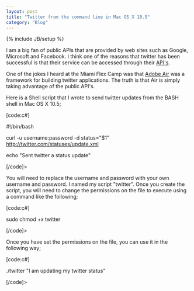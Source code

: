 ```yaml
---
layout: post
title: "Twitter from the command line in Mac OS X 10.5"
category: "Blog"
---
```

{% include JB/setup %}

I am a big fan of public APIs that are provided by web sites such as Google, Microsoft and Facebook. I think one of the reasons that twitter has been successful is that their service can be accessed through their [API's](http://apiwiki.twitter.com/).

One of the jokes I heard at the Miami Flex Camp was that [Adobe Air](http://www.adobe.com/products/air/) was a framework for building twitter applications. The truth is that Air is simply taking advantage of the public API's.

Here is a Shell script that I wrote to send twitter updates from the BASH shell in Mac OS X 10.5;

[code:c#]

#!/bin/bash

curl -u username:password -d status="$1" http://twitter.com/statuses/update.xml

echo "Sent twitter a status update"

[/code]>

You will need to replace the username and password with your own username and password. I named my script "twitter". Once you create the script, you will need to change the permissions on the file to execute using a command like the following;

[code:c#]

sudo chmod +x twitter

[/code]>

Once you have set the permissions on the file, you can use it in the following way;

[code:c#]

./twitter "I am updating my twitter status"

[/code]>